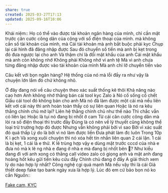 ```yaml
---
share: true
created: 2025-03-27T17:13
updated: 2025-09-16T10:06
---
```

Khái niệm:: 
Họ có thể vào được tài khoản ngân hàng của mình, chỉ cần mặt trước căn cước công dân của cộng với số điện thoại của mình. 
mà không cần số tài khoản của mình, mà 
Cái tài khoản mà anh bắt buộc phải kyc
Chụp lại cái hình đã đăng nhập được
Sau đó chuyển số tiền mà anh bị kẹt trong đó đưa ngược lại cho anh
Và thậm chí là đổi mật khẩu của anh
Cái mật khẩu mà anh còn không nhớ
Không phải Không nhớ vì anh tệ
Mà vì anh chưa từng đăng nhập được vào tài khoản của mình
Mà anh chỉ lỡ chuyển tiền vào

Câu kết với bọn ngân hàng? Hệ thống của nó mà lỗi đầy ra như vậy là chuyện lớn lắm đó chứ không nhỏ.

Ở đây đang nói về câu chuyện theo xác suất thống kê thôi
Khả năng nào cao hơn
Anh không nhớ thằng bán cái tool kyc Zalo à
Nó cố sống cố chết Giấu cái tool đó không bán cho anh
Mà nó đã làm được một cái mà nếu liên kết với cái này thì anh hoàn toàn thấy có sự liên quan 
Hoặc là nó ra kêu thằng chính chủ mở lại? Liên hệ thằng chính chủ như thế nào
Thì chắc vẫn có liên lạc 
Hoặc là tụi nó đang bị nhốt ở cam
Từ cái căn cước công dân mà lòi ra số điện thoại thì trước đây Đúng là có nên về lý thuyết cũng không thể loại trừ trường hợp đó được
Nhưng vẫn không phải bởi vì sao Bởi vì xác suất đó quá thấp
Lý do là bởi vì nó làm được liền
Đưa phát làm đc luôn
Trong 10p
K ì ạch
Và xong xuôi chuyện thì nó xóa hết tin nhắn liên quan
2 cái lận. 1 cái là bị kẹt, 1 cái là e thử. K lẽ trùng hợp vậy e dùng mặt trước cccd của nhà e đưa nó mà k lẽ ng nhà e đang ở nhà e mà đang bị nhốt bên 🍊?
Như kiểu đang đi với anh xong có thằng call video zalo có giọng anh và mặt anh đang hoảng hốt kêu gửi tiền kêu cứu đấy
Chính chủ đang ở đấy
A giải thích xem lý do nào hợp lý nhất?
Công nghệ cgi quá mạnh
Mà nếu vậy thì là cái Giả thiết deep fake tạo bank ngày xưa là hợp lý. Lúc đó em cứ bảo bọn nó ko cần
Nguồn:: 

[Fake cam, KYC](../L%C3%A0m%20thu%C3%AA/L%C3%A0m%20k%E1%BA%BFt%20qu%E1%BA%A3%20%E1%BA%A3o/Fake%20cam,%20KYC.md)